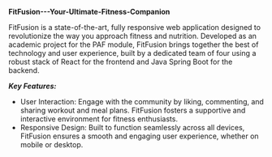 **FitFusion---Your-Ultimate-Fitness-Companion**


FitFusion is a state-of-the-art, fully responsive web application designed to revolutionize the way you approach fitness and nutrition. Developed as an academic project for the PAF module, FitFusion brings together the best of technology and user experience, built by a dedicated team of four using a robust stack of React for the frontend and Java Spring Boot for the backend.

**_Key Features:_**


- User Interaction: Engage with the community by liking, commenting, and sharing workout and meal plans. FitFusion fosters a supportive and interactive environment for fitness enthusiasts.
- Responsive Design: Built to function seamlessly across all devices, FitFusion ensures a smooth and engaging user experience, whether on mobile or desktop.
